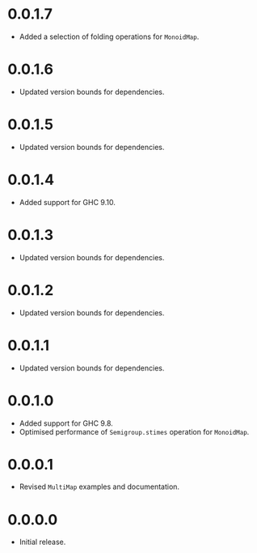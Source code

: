 # 0.0.1.7

- Added a selection of folding operations for `MonoidMap`.

# 0.0.1.6

- Updated version bounds for dependencies.

# 0.0.1.5

- Updated version bounds for dependencies.

# 0.0.1.4

- Added support for GHC 9.10.

# 0.0.1.3

- Updated version bounds for dependencies.

# 0.0.1.2

- Updated version bounds for dependencies.

# 0.0.1.1

- Updated version bounds for dependencies.

# 0.0.1.0

- Added support for GHC 9.8.
- Optimised performance of `Semigroup.stimes` operation for `MonoidMap`.

# 0.0.0.1

- Revised `MultiMap` examples and documentation.

# 0.0.0.0

- Initial release.
